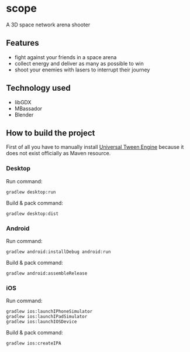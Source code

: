# scope
A 3D space network arena shooter

## Features

* fight against your friends in a space arena
* collect energy and deliver as many as possible to win
* shoot your enemies with lasers to interrupt their journey

## Technology used

* libGDX
* MBassador
* Blender 

## How to build the project

First of all you have to manually install [Universal Tween Engine](https://github.com/libgdx/libgdx/wiki/Universal-Tween-Engine#using-your-local-maven-repository) because it does not exist officially as Maven resource.

### Desktop

Run command:
```
gradlew desktop:run
```
Build & pack command:
```
gradlew desktop:dist
```

### Android

Run command:
```
gradlew android:installDebug android:run
```
Build & pack command:
```
gradlew android:assembleRelease
```

### iOS
Run command:
```
gradlew ios:launchIPhoneSimulator
gradlew ios:launchIPadSimulator
gradlew ios:launchIOSDevice
```
Build & pack command:
```
gradlew ios:createIPA
```
